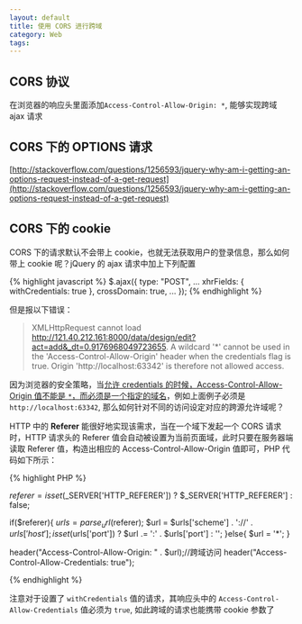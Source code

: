 ```yaml
---
layout: default
title: 使用 CORS 进行跨域
category: Web
tags: 
---
```


## CORS 协议
在浏览器的响应头里面添加`Access-Control-Allow-Origin: *`, 能够实现跨域 ajax 请求

## CORS 下的 OPTIONS 请求
[http://stackoverflow.com/questions/1256593/jquery-why-am-i-getting-an-options-request-instead-of-a-get-request](http://stackoverflow.com/questions/1256593/jquery-why-am-i-getting-an-options-request-instead-of-a-get-request)

## CORS 下的 cookie
CORS 下的请求默认不会带上 cookie，也就无法获取用户的登录信息，那么如何带上 cookie 呢？jQuery 的 ajax 请求中加上下列配置

{% highlight javascript %}
$.ajax({
    type: "POST",
    ...
    xhrFields: {
        withCredentials: true
    },
    crossDomain: true,
    ...
});
{% endhighlight %}

但是报以下错误：

> XMLHttpRequest cannot load http://121.40.212.161:8000/data/design/edit?act=add&_dt=0.9176968049723655. A wildcard '*' cannot be used in the 'Access-Control-Allow-Origin' header when the credentials flag is true. Origin 'http://localhost:63342' is therefore not allowed access. 

因为浏览器的安全策略，当[允许 credentials 的时候，Access-Control-Allow-Origin 值不能是 `*`，而必须是一个指定的域名](http://stackoverflow.com/questions/19743396/cors-cannot-use-wildcard-in-access-control-allow-origin-when-credentials-flag-i)，例如上面例子必须是`http://localhost:63342`, 那么如何针对不同的访问设定对应的跨源允许域呢？

HTTP 中的 **Referer** 能很好地实现该需求，当在一个域下发起一个 CORS 请求时，HTTP 请求头的 Referer 值会自动被设置为当前页面域，此时只要在服务器端读取 Referer 值，构造出相应的 Access-Control-Allow-Origin 值即可，PHP 代码如下所示：

{% highlight PHP %}

$referer = isset($_SERVER['HTTP_REFERER']) ? $_SERVER['HTTP_REFERER'] : false;

if($referer){
    $urls = parse_url($referer);
    $url = $urls['scheme'] . '://' . $urls['host'];
    isset($urls['port']) ? $url .= ':' . $urls['port'] : '';
}else{
    $url = '*';
}

header("Access-Control-Allow-Origin: " . $url);//跨域访问
header("Access-Control-Allow-Credentials: true");

{% endhighlight %}

注意对于设置了 `withCredentials` 值的请求，其响应头中的 `Access-Control-Allow-Credentials` 值必须为 `true`, 如此跨域的请求也能携带 cookie 参数了

